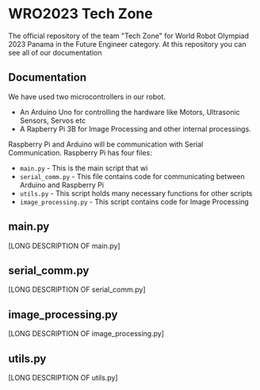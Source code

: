 # WRO2023 Tech Zone
 The official repository of the team "Tech Zone" for World Robot Olympiad 2023 Panama in the Future Engineer category. At this repository you can see all of our documentation

## Documentation
We have used two microcontrollers in our robot. 
- An Arduino Uno for controlling the hardware like Motors, Ultrasonic Sensors, Servos etc 
- A Rapberry Pi 3B for Image Processing and other internal processings. 

Raspberry Pi and Arduino will be communication with Serial Communication. Raspberry Pi has four files:

- ``main.py`` - This is the main script that wi
- ``serial_comm.py`` - This file contains code for communicating between Arduino and Raspberry Pi
- ``utils.py`` - This script holds many necessary functions for other scripts
- ``image_processing.py`` - This script contains code for Image Processing

## main.py
[LONG DESCRIPTION OF main.py]

## serial_comm.py
[LONG DESCRIPTION OF serial_comm.py]

## image_processing.py
[LONG DESCRIPTION OF image_processing.py]

## utils.py
[LONG DESCRIPTION OF utils.py]